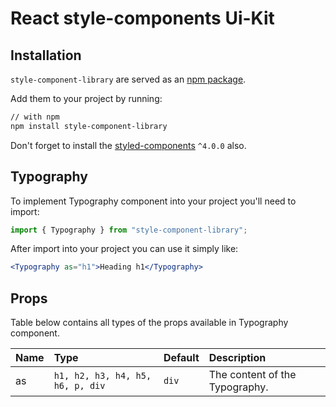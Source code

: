 # React style-components Ui-Kit

## Installation

`style-component-library` are served as an [npm package](https://www.npmjs.com/package/style-component-library).

Add them to your project by running:

```bash
// with npm
npm install style-component-library
```

Don't forget to install the [styled-components](https://github.com/styled-components/styled-components/) `^4.0.0` also.

## Typography

To implement Typography component into your project you'll need to import:

```jsx
import { Typography } from "style-component-library";
```

After import into your project you can use it simply like:

```jsx
<Typography as="h1">Heading h1</Typography>
```

## Props

Table below contains all types of the props available in Typography component.

| Name | Type                             | Default | Description                    |
| :--- | :------------------------------- | :------ | :----------------------------- |
| as   | `h1, h2, h3, h4, h5, h6, p, div` | `div`   | The content of the Typography. |
